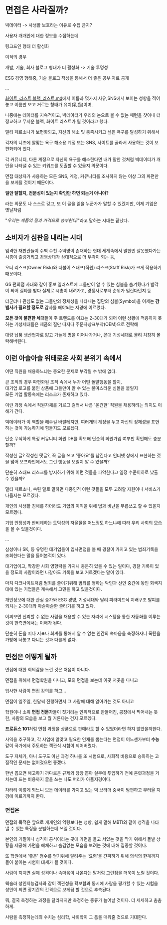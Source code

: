 # 면접은 사라질까?

빅데이터 -> 사생활 보호라는 이유로 수집 금지?

사용자 개개인에 대한 정보를 수집하는데

링크드인 형태 더 활성화

이직의 경우

개발, 기술, 회사 블로그 형태가 더 활성화 -> 기술 투명성

ESG 경영 형태중, 기술 블로그 작성을 통해서 더 좋은 공부 자료 공개

...

[화이트\_리스트,블랙\_리스트.md]()에서 이름과 몇가지 사유,SNS에서 보이는 성향을 적어놓고 이름만 보고 거르는 형태가 유치(乳齒)이며,

나중에는 데이터를 지속적이고, 빅데이터가 우리의 눈으로 볼 수 없는 패턴을 찾아내 더 정교하고 무서운 블랙, 화이트 리스트가 될 것이라고 했다.

멀티 페르소나가 보편화되고, 자신의 해소 및 충족시키고 싶은 욕구를 달성하기 위해서

각자의 니즈에 알맞는 욕구 해소용 계정 또는 SNS, 사이트를 골라서 사용하는 것이 보편화되어 있다.

각 커뮤니티, 다른 계정으로 자신의 욕구를 해소한다면 내가 말한 것처럼 빅데이터가 개인을 나타낼 수 있는 키워드를 도출할 수 있을지 의문이다.

면접 대상자가 사용하는 모든 SNS, 계정, 커뮤니티를 조사하지 않는 이상 그의 파편만을 보게될 것이기 때문이다.

**일만 잘할지, 전문성이 있는지 확인만 하면 되는거 아니야?**

라는 의문도 나 스스로 갖고, 또 이 글을 읽을 누군가가 말할 수 있겠지만, 이제 기업은 옛날처럼

"*우리는 제품의 질과 가격으로 승부한다!*"라고 말하는 시대는 끝났다.

## 소비자가 심판을 내리는 시대

엄격한 재판관들이 수백 수천 수억명이 존재하는 현대 세계속에서 말한번 잘못했다가는 시총이 출렁거리고 경쟁상대가 상대적으로 더 부각이 되는 등,

오너 리스크(Owner Risk)와 더불어 스태프(직원) 리스크(Staff Risk)가 크게 작용하기 때문이다.

GS 편의점 사태와 같이 홍보 일러스트에 그들만이 알 수 있는 심볼을 숨겨뒀다가 발각이 되어 질타를 받다 실제로 시총이 내려가고, 경쟁사로부터 순위가 밀린다던지 등

더군더나 관심도 없는 그들만의 정체성을 나타내는 집단의 심볼(Symbol)을 이제는 **감별사가 필요할 정도로** 감사를 해야되는 지경에 이르렀다.

**모든 것이 불편한 세대**들이 주 트랜드를 이끄는 2-30대가 되어 이런 상황에 적응하지 못하는 기성세대들은 제품의 질만 따지다 주문자상표부착(OEM)으로 전락해

대량 납품 생산업자로 얇고 가늘게 명을 이어나가거나, 꼰대 기성세대로 몰려 처참히 몰락해버린다.

## 이런 아슬아슬 위태로운 사회 분위기 속에서

어떤 직원을 채용하느냐는 중요한 문제로 부각될 수 밖에 없다.

큰 조직의 경우 파편화된 조직 속에서 누가 어떤 돌발행동을 할지,<br>
대기업 로고를 붙인 상품에 그들만이 알 수 있는 불미스러운 심볼을 붙일지<br>
모든 기업 활동속에는 리스크가 존재하고 있다.

이런 과정 속에서 직원자체를 거르고 걸러서 나름 '온건한' 직원을 채용하려는 의지도 이해가 간다.

빅데이터가 이 역할을 해주길 바랄테지만, 여러개의 계정을 두고 자신의 정체성을 표현하는 것이 가능하기에 힘들지도 모르겠다.

단순 무식하게 특정 커뮤니티 회원 DB를 확보해 단순히 회원가입 여부만 확인해도 충분할까?

작성한 글? 작성한 댓글?, 꼭 글을 쓰고 '좋아요'를 남긴다고 인터넷 상에서 표현하는 것을 넘어 오프라인에서도 그런 행동을 보일지 알 수 있을까?

단순히 스태프 리스크를 방지하기 위해 이런 것들을 파악한다고 일정 수준이하로 낮출 수 있을까?

멀티 페르소나, 속된 말로 말하면 다중인격 이런 것들을 모두 고려할 자원이나 서비스가 나올지는 모르겠다.

개인의 사생활 침해를 하더라도 기업의 이익을 위해 법과 비난을 무릅쓰고 할 수 있을지 모르겠다.

기업 안정성과 반비례하는 도덕성의 저울질을 어느정도 하느냐에 따라 우리 사회의 모습을 볼 수 있을것이다.

...

삼성이나 SK, 등 유명한 대기업들이 입사면접을 볼 때 경찰이 가지고 있는 범죄기록을 조회한다는 말을 들어본적이 있다.

대기업이고, 막강한 사회 영향력을 가지니 충분히 있을 수 있는 일이다, 경찰 기록이 있을 정도의 사람이라면 나같아도 기록을 보고 거르겠다는 말이 있다.

마치 다크나이트처럼 범죄를 줄이기위해 범죄를 행하는 악인과 선인 중간에 놓인 회색지대에 있는 기업들은 계속해서 고민을 하고 있을것이다.

개인정보에 대한 관심 증가와 ESG 경영, 기성세대와 달리 피라미드식 지배구조 탈피를 외치는 2-30대와 아슬아슬한 줄타기를 하고 있다.

어찌보면 신뢰할 수 없는 사람을 채용할 수 있는 자리에 시스템을 통한 자동화를 이루는 것이 한측면에서는 이해가 된다.

단순히 돈을 떠나 지표나 회계를 통해서 알 수 없는 인간의 속마음을 측정하자니 폭탄을 가방에 너놓고 다니는 것과 다를게 없다.

## 면접은 어떻게 될까

면접에 대한 회의감을 느낀 것은 처음이 아니다.

면접을 위해서 면접학원을 다니고, 모의 면접을 보는데 이곳 저곳을 다니고

입사한 사람이 면접 강의를 하고...

면접이 일주일, 한달씩 진행하면서 그 사람에 대해 알아가는 것도 아니고

학원이나 소위 **면접 전문가**들이 짓거리는 인위적으로 만들어진, 공장에서 찍어내는 듯한, 사람의 모습을 보고 뭘 거른다는 건지 모르겠다.

**프로듀스 101**처럼 면접 과정을 상품으로 판매라도 할 수 있었더라면 하지 않았을까한다.

사익을 추구하고, 각 사업에 알맞고 필요한 인재를 뽑는다는 면접이 어느센가부터 **수능**같이 국가에서 주도하는 객관식 시험이 되어버렸다.

도구 자체가, 아니 도구도 아닌 과정 하나를 또 시험으로, 사회적 비용으로 승화하는 고질적인 문제는 없어졌으면 좋겠다.

한번 뽑으면 해고하기 까다로운 규제와 당장 뽑아 실무에 투입하기 전에 훈련과정을 거치는데 드는 비용까지 글을 쓰는 나도 머리가 아플지경이다.

차라리 이렇게 되느니 모든 데이터를 가지고 있는 빅 브라더 중국이 맘편하고 부러울 지경에 이르기까지 한다.

### 면접은

면접의 목적은 앞으로 개개인의 역량보다는 성향, 쉽게 말해 MBTI와 같이 성격을 나타낼 수 있는 특징을 분별하는데 쓰일 것이다.

본인의 기질이나 성격이 공석이라는 곳에 가면을 들고 서있는 것을 막기 위해서 돌발 상황을 제공해 가면을 해체하고 숨김없는 모습을 보려는 것에 대해 집중할 것이다.

또 학원에서 '좋은' 점수를 얻기위해 알려주는 '요령'을 간파하기 위해 의식의 한계까지 몰아 붙이는 시험이 대세가 될 것이다.

사람이 지치면 실제 성격이나 속마음이 나온다는 말처럼 그런점을 더욱이 노릴 것이다.

웩슬러 성인지능검사와 같이 객관성을 확보함과 동시에 사람을 평가할 수 있는 시험을 성인이 되면 장기간의 간격으로 보게끔 할 것으로 추측된다.

뭐, 결국 측정하는 과정을 달라지지만 측정하는 종류가 늘어날 것이다. 더 세세하고 촘촘하게.

사람을 측정하는데의 수치는 심리학, 사회학이 그 틈을 매워줄 것으로 기대한다.